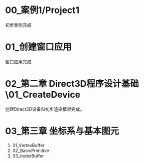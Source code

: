 # 00_案例1/Project1 
初步案例完成

# 01_创建窗口应用
窗口应用完成

#  02_第二章 Direct3D程序设计基础\01_CreateDevice
创建Direct3D设备和初步渲染框架完成。

#  03_第三章 坐标系与基本图元

1. 01_VertexBuffer
2. 02_BasicPrimitive
3. 03_IndexBuffer
